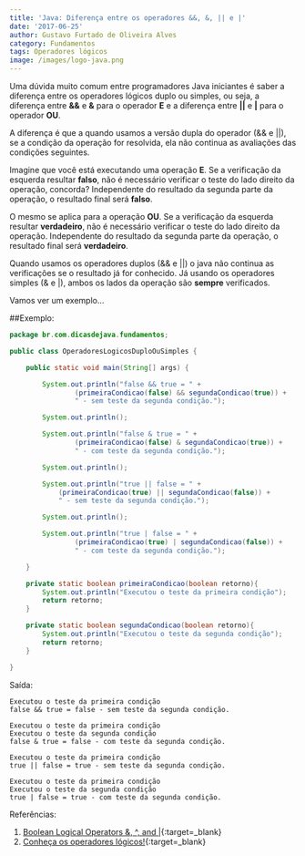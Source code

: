 ```yaml
---
title: 'Java: Diferença entre os operadores &&, &, || e |'
date: '2017-06-25'
author: Gustavo Furtado de Oliveira Alves
category: Fundamentos
tags: Operadores lógicos
image: /images/logo-java.png
---
```


Uma dúvida muito comum entre programadores Java iniciantes
é saber a diferença entre os operadores lógicos duplo ou simples, ou seja, 
a diferença entre **&&** e **&** para o operador **E**
e a diferença entre **||** e **|** para o operador **OU**.

A diferença é que a quando usamos a versão dupla do operador (&& e ||), 
se a condição da operação for resolvida, ela não continua as avaliações das condições seguintes.

Imagine que você está executando uma operação **E**.
Se a verificação da esquerda resultar **falso**, não é necessário verificar o teste do lado direito da operação, concorda?
Independente do resultado da segunda parte da operação, o resultado final será **falso**.

O mesmo se aplica para a operação **OU**.
Se a verificação da esquerda resultar **verdadeiro**, não é necessário verificar o teste do lado direito da operação.
Independente do resultado da segunda parte da operação, o resultado final será **verdadeiro**.

Quando usamos os operadores duplos (&& e ||) o java não continua as verificações se o resultado já for conhecido.
Já usando os operadores simples (& e |), ambos os lados da operação são **sempre** verificados.

Vamos ver um exemplo...

##Exemplo:

```java
package br.com.dicasdejava.fundamentos;

public class OperadoresLogicosDuploOuSimples {

	public static void main(String[] args) {

		System.out.println("false && true = " +
				(primeiraCondicao(false) && segundaCondicao(true)) +
				" - sem teste da segunda condição.");

		System.out.println();

		System.out.println("false & true = " +
				(primeiraCondicao(false) & segundaCondicao(true)) +
				" - com teste da segunda condição.");

		System.out.println();

		System.out.println("true || false = " +
			(primeiraCondicao(true) || segundaCondicao(false)) +
			" - sem teste da segunda condição.");

		System.out.println();

		System.out.println("true | false = " +
				(primeiraCondicao(true) | segundaCondicao(false)) +
				" - com teste da segunda condição.");

	}

	private static boolean primeiraCondicao(boolean retorno){
		System.out.println("Executou o teste da primeira condição");
		return retorno;
	}

	private static boolean segundaCondicao(boolean retorno){
		System.out.println("Executou o teste da segunda condição");
		return retorno;
	}

}
```

Saída:

```
Executou o teste da primeira condição
false && true = false - sem teste da segunda condição.

Executou o teste da primeira condição
Executou o teste da segunda condição
false & true = false - com teste da segunda condição.

Executou o teste da primeira condição
true || false = true - sem teste da segunda condição.

Executou o teste da primeira condição
Executou o teste da segunda condição
true | false = true - com teste da segunda condição.
```


Referências:

1. [Boolean Logical Operators &, ^, and |](http://docs.oracle.com/javase/specs/jls/se8/html/jls-15.html#jls-15.22.2){:target=\_blank}
2. [Conheça os operadores lógicos!](http://dicasdeprogramacao.com.br/operadores-logicos/){:target=\_blank}